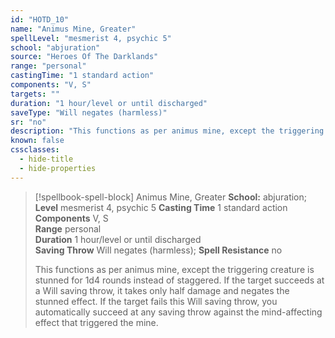 ```yaml
---
id: "HOTD_10"
name: "Animus Mine, Greater"
spellLevel: "mesmerist 4, psychic 5"
school: "abjuration"
source: "Heroes Of The Darklands"
range: "personal"
castingTime: "1 standard action"
components: "V, S"
targets: ""
duration: "1 hour/level or until discharged"
saveType: "Will negates (harmless)"
sr: "no"
description: "This functions as per animus mine, except the triggering creature is stunned for 1d4 rounds instead of staggered. If the target succeeds at a Will saving throw, it takes only half damage and negates the stunned effect. If the target fails this Will saving throw, you automatically succeed at any saving throw against the mind-affecting effect that triggered the mine."
known: false
cssclasses:
  - hide-title
  - hide-properties
---
```


> [!spellbook-spell-block] Animus Mine, Greater
> **School:** abjuration; **Level** mesmerist 4, psychic 5
> **Casting Time** 1 standard action  
> **Components** V, S  
> **Range** personal  
> **Duration** 1 hour/level or until discharged  
> **Saving Throw** Will negates (harmless); **Spell Resistance** no
> 
> This functions as per animus mine, except the triggering creature is stunned for 1d4 rounds instead of staggered. If the target succeeds at a Will saving throw, it takes only half damage and negates the stunned effect. If the target fails this Will saving throw, you automatically succeed at any saving throw against the mind-affecting effect that triggered the mine.